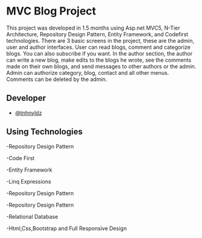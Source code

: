  # MVC Blog Project


This project was developed in 1.5 months using Asp.net MVC5, N-Tier Architecture, Repository Design Pattern, Entity Framework, and Codefirst technologies. There are 3 basic screens in the project, these are the admin, user and author interfaces. User can read blogs, comment and categorize blogs. You can also subscribe if you want. In the author section, the author can write a new blog, make edits to the blogs he wrote, see the comments made on their own blogs, and send messages to other authors or the admin. Admin can authorize category, blog, contact and all other menus. Comments can be deleted by the admin.

## Developer

- [@tnhnyldz](https://www.github.com/tnhnyldz)


## Using Technologies

-Repository Design Pattern

-Code First

-Entity Framework

-Linq Expressions

-Repository Design Pattern

-Repository Design Pattern

-Relational Database

-Html,Css,Bootstrap and Full Responsive Design

